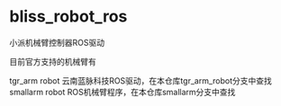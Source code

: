 # bliss_robot_ros

小派机械臂控制器ROS驱动


目前官方支持的机械臂有

tgr_arm robot   云南蓝脉科技ROS驱动，在本仓库tgr_arm_robot分支中查找
smallarm robot  ROS机械臂程序，在本仓库smallarm分支中查找
